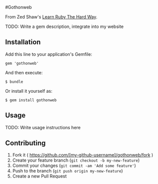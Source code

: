 #Gothonweb

From Zed Shaw's [Learn Ruby The Hard Way](http://ruby.learncodethehardway.org/).


TODO: Write a gem description, integrate into my website

## Installation

Add this line to your application's Gemfile:

    gem 'gothonweb'

And then execute:

    $ bundle

Or install it yourself as:

    $ gem install gothonweb

## Usage

TODO: Write usage instructions here

## Contributing

1. Fork it ( https://github.com/[my-github-username]/gothonweb/fork )
2. Create your feature branch (`git checkout -b my-new-feature`)
3. Commit your changes (`git commit -am 'Add some feature'`)
4. Push to the branch (`git push origin my-new-feature`)
5. Create a new Pull Request
